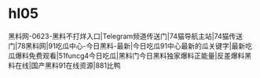 # hl05
黑料网-0623-黑料不打烊入口|Telegram频道传送门|74猫导航主站|74猫传送门|78黑料网|91吃瓜中心-今日黑料-最新|今日吃瓜91中心最新的瓜关键字|最新吃瓜爆料免费观看|51funcg4今日吃瓜|黑料门今日黑料独家爆料正能量|反差爆料黑料在线|国产黑料91在线资源|881比鸭
